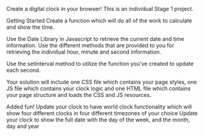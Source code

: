 Create a digital clock in your browser!
This is an individual Stage 1 project.

Getting Started
Create a function which will do all of the work to calculate and show the time.

Use the Date Library in Javascript to retrieve the current date and time information. Use the different methods that are provided to you for retrieving the individual hour, minute and second information.

Use the setInterval method to utilize the function you've created to update each second.

Your solution will include one CSS file which contains your page styles, one JS file which contains your clock logic and one HTML file which contains your page structure and loads the CSS and JS resources.

Added fun!
Update your clock to have world clock functionality which will show four different clocks in four different timezones of your choice
Update your clock to show the full date with the day of the week, and the month, day and year
